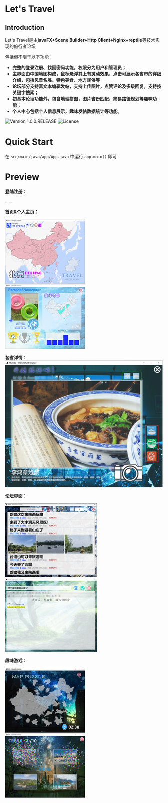 # Let's Travel

## Introduction

Let's Travel是由**javaFX+Scene Builder+Http Client+Nginx+reptile**等技术实现的旅行者论坛

包括但不限于以下功能：

- **完整的登录注册、找回密码功能，权限分为用户和管理员；**
- **主界面由中国地图构成，鼠标悬浮其上有灵动效果，点击可展示各省市的详细介绍，包括风景名胜、特色美食、地方民俗等**
- **论坛部分支持富文本编辑发帖，支持上传图片，点赞评论及多级回复，支持按关键字搜索；**
- **初基本论坛功能外，包含地理拼图，图片省份匹配，简易路径规划等趣味功能；**
- **个人中心包括个人信息展示，趣味发帖数据统计等功能。**

![Version 1.0.0.RELEASE](https://img.shields.io/badge/version-1.0.0-yellow.svg)
![License](https://img.shields.io/badge/license-apache-blue.svg)

[//]: # ([![CI]&#40;https://github.com/WinterChenS/my-site/actions/workflows/main.yml/badge.svg&#41;]&#40;https://github.com/WinterChenS/my-site/actions/workflows/main.yml&#41;)

# Quick Start

在 `src/main/java/app/App.java` 中运行 `app.main()` 即可

# Preview

**登陆注册：**

<img src="./assets/登陆注册.png" alt="登陆注册" style="zoom:11.85%;" />
<img src="./assets/登陆注册2.png" alt="登陆注册2" style="zoom:11.85%;" />

**首页&个人主页：**

<img src="./assets/首页.png" alt="首页" style="zoom:25%;" />
<img src="./assets/个人主页.png" alt="个人主页" style="zoom:25%;" />

**各省详情：**
![各省详情](./assets/各省详情.png)

**论坛界面：**

<img src="./assets/论坛首页.png" alt="论坛首页" style="zoom:50%;" />
<img src="./assets/发布界面.png" alt="发布界面" style="zoom:50%;" />

**趣味游戏：**

<img src="./assets/拼图游戏.png" alt="拼图游戏" style="zoom:25%;" />
<img src="./assets/猜图游戏.png" alt="猜图游戏" style="zoom:25%;" />

